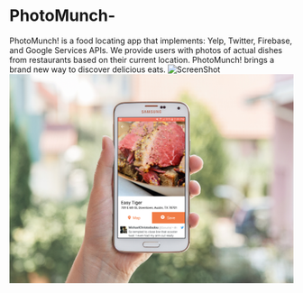 # PhotoMunch-
PhotoMunch! is a food locating app that implements: Yelp, Twitter, Firebase, and Google Services APIs. We provide users with photos of actual dishes from restaurants based on their current location. PhotoMunch! brings a brand new way to discover delicious eats.
![ScreenShot](https://github.com/BPhillips91/PhotoMunch-/blob/photos/photomunch-1.jpg)
![ScreenShot](https://github.com/BPhillips91/PhotoMunch-/blob/photos/photomunch-2.jpg)
